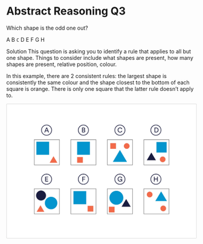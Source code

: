 # Abstract Reasoning Q3

Which shape is the odd one out?

 A
 B
 `C`
 D
 E
 F
 G
 H

Solution
This question is asking you to identify a rule that applies to all but one shape. Things to consider include what shapes are present, how many shapes are present, relative position, colour.

In this example, there are 2 consistent rules: the largest shape is consistently the same colour and the shape closest to the bottom of each square is orange. There is only one square that the latter rule doesn’t apply to.

![ab_3](../images/ab_3.jpg)

